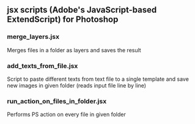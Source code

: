 ## jsx scripts (Adobe's JavaScript-based ExtendScript) for Photoshop

### merge_layers.jsx
Merges files in a folder as layers and saves the result


### add_texts_from_file.jsx
Script to paste different texts from text file to a single template and save new images in given folder (reads input file line by line)

### run_action_on_files_in_folder.jsx
Performs PS action on every file in given folder




